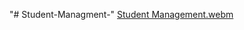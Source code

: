 "# Student-Managment-" 
[Student Management.webm](https://github.com/mohamedshahin-10/Student-Managment-/assets/83957910/b5bfdef0-0a63-4a3b-99e3-d47a7ee5003e)
